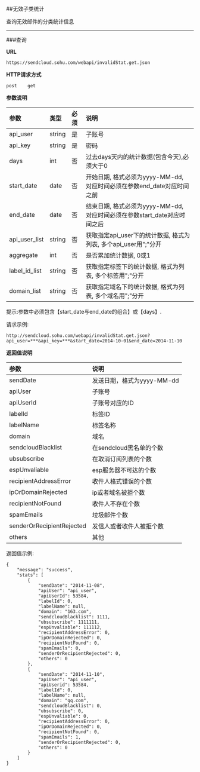 ##无效子类统计   
    
查询无效邮件的分类统计信息
    
- - -
    
###查询
    
**URL**    
```
https://sendcloud.sohu.com/webapi/invalidStat.get.json
```
    
**HTTP请求方式**   
```
post    get
```
    
**参数说明**
    
|参数|类型|必须|说明|
|:---|:---|:---|:---|
|api_user|string|是|子账号|
|api_key|string|是|密码|
|days|int|否|过去days天内的统计数据(包含今天),必须大于0|
|start_date|date|否|开始日期, 格式必须为yyyy-MM-dd, 对应时间必须在参数end_date对应时间之前|
|end_date|date|否|结束日期, 格式必须为yyyy-MM-dd, 对应时间必须在参数start_date对应时间之后|
|api_user_list|string|否|获取指定api_user下的统计数据, 格式为列表, 多个api_user用";"分开|
|aggregate|int|否|是否累加统计数据, 0或1|
|label_id_list|string|否|获取指定标签下的统计数据, 格式为列表, 多个标签用";"分开|
|domain_list|string|否|获取指定域名下的统计数据, 格式为列表, 多个域名用";"分开| 
    
提示:参数中必须包含【start_date与end_date的组合】或【days】.    
    
请求示例:    
```
http://sendcloud.sohu.com/webapi/invalidStat.get.json?api_user=***&api_key=***&start_date=2014-10-01&end_date=2014-11-10 
```
    
**返回值说明**    
    
|参数|说明|
|:---|:---|
|sendDate|发送日期，格式为yyyy-MM-dd|
|apiUser|子账号|
|apiUserId|子账号对应的ID|
|labelId|标签ID|
|labelName|标签名称|
|domain|域名|
|sendcloudBlacklist|在sendcloud黑名单的个数|
|ubsubscribe|在取消订阅列表的个数|
|espUnvaliable|esp服务器不可达的个数|
|recipientAddressError|收件人格式错误的个数|
|ipOrDomainRejected|ip或者域名被拒个数|
|recipientNotFound|收件人不存在个数|
|spamEmails|垃圾邮件个数|
|senderOrRecipientRejected|发信人或者收件人被拒个数|
|others|其他|
    
返回值示例:    
```
{
    "message": "success",
    "stats": [
        {
            "sendDate": "2014-11-08",
            "apiUser": "api_user",
            "apiUserId": 53584,
            "labelId": 0,
            "labelName": null,
            "domain": "163.com",
            "sendcloudBlacklist": 1111,
            "ubsubscribe": 1111111,
            "espUnvaliable": 111112,
            "recipientAddressError": 0,
            "ipOrDomainRejected": 0,
            "recipientNotFound": 0,
            "spamEmails": 0,
            "senderOrRecipientRejected": 0,
            "others": 0
        },
        {
            "sendDate": "2014-11-10",
            "apiUser": "api_user",
            "apiUserid": 53584,
            "labelId": 0,
            "labelName": null,
            "domain": "qq.com",
            "sendcloudBlacklist": 0,
            "ubsubscribe": 0,
            "espUnvaliable": 0,
            "recipientAddressError": 0,
            "ipOrDomainRejected": 0,
            "recipientNotFound": 0,
            "spamEmails": 1,
            "senderOrRecipientRejected": 0,
            "others": 0
        }
    ]
}
```
